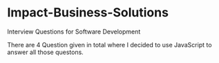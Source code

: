 # Impact-Business-Solutions
Interview Questions for Software Development

There are 4 Question given in total where I decided to use JavaScript to answer all those questons.
